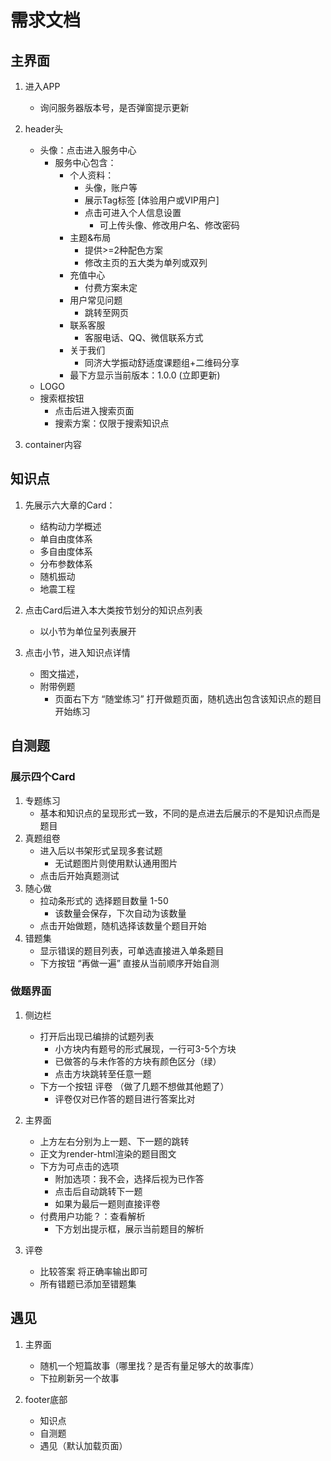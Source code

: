 
# 需求文档

## 主界面
1. 进入APP 
    - 询问服务器版本号，是否弹窗提示更新
2. header头
    - 头像：点击进入服务中心
        - 服务中心包含：
            - 个人资料：
                - 头像，账户等
                - 展示Tag标签 [体验用户或VIP用户]
                - 点击可进入个人信息设置
                    - 可上传头像、修改用户名、修改密码
            - 主题&布局
                - 提供>=2种配色方案
                - 修改主页的五大类为单列或双列
            - 充值中心
                - 付费方案未定
            - 用户常见问题
                - 跳转至网页
            - 联系客服
                - 客服电话、QQ、微信联系方式
            - 关于我们
                - 同济大学振动舒适度课题组+二维码分享
            - 最下方显示当前版本：1.0.0 (立即更新)
    - LOGO 
    - 搜索框按钮 
        - 点击后进入搜索页面
        - 搜索方案：仅限于搜索知识点



3. container内容
## 知识点
1. 先展示六大章的Card：
    - 结构动力学概述
    - 单自由度体系
    - 多自由度体系
    - 分布参数体系
    - 随机振动
    - 地震工程

2. 点击Card后进入本大类按节划分的知识点列表  
    - 以小节为单位呈列表展开 

3. 点击小节，进入知识点详情
    - 图文描述，  
    - 附带例题
        - 页面右下方 “随堂练习” 打开做题页面，随机选出包含该知识点的题目开始练习

## 自测题
### 展示四个Card
1. 专题练习
    - 基本和知识点的呈现形式一致，不同的是点进去后展示的不是知识点而是题目
2. 真题组卷
    - 进入后以书架形式呈现多套试题 
        - 无试题图片则使用默认通用图片
    - 点击后开始真题测试
3. 随心做
    - 拉动条形式的 选择题目数量 1-50
        - 该数量会保存，下次自动为该数量
    - 点击开始做题，随机选择该数量个题目开始
4. 错题集
    - 显示错误的题目列表，可单选直接进入单条题目
    - 下方按钮 “再做一遍” 直接从当前顺序开始自测
### 做题界面
1. 侧边栏
    - 打开后出现已编排的试题列表
        - 小方块内有题号的形式展现，一行可3-5个方块
        - 已做答的与未作答的方块有颜色区分（绿）
        - 点击方块跳转至任意一题
    - 下方一个按钮 评卷 （做了几题不想做其他题了）
        - 评卷仅对已作答的题目进行答案比对

2. 主界面
    - 上方左右分别为上一题、下一题的跳转
    - 正文为render-html渲染的题目图文
    - 下方为可点击的选项
        - 附加选项：我不会，选择后视为已作答
        - 点击后自动跳转下一题
        - 如果为最后一题则直接评卷
    - 付费用户功能？：查看解析
        - 下方划出提示框，展示当前题目的解析
3. 评卷
    - 比较答案 将正确率输出即可
    - 所有错题已添加至错题集

## 遇见 
1. 主界面
    - 随机一个短篇故事（哪里找？是否有量足够大的故事库）
    - 下拉刷新另一个故事

4. footer底部
    - 知识点
    - 自测题
    - 遇见（默认加载页面）
